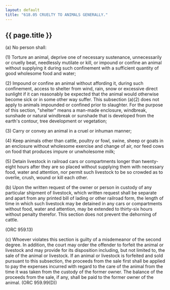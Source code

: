 ```yaml
---
layout: default 
title: "618.05 CRUELTY TO ANIMALS GENERALLY."
---
```


{{ page.title }}
----------------

​(a) No person shall:

​(1) Torture an animal, deprive one of necessary sustenance,
unnecessarily or cruelly beat, needlessly mutilate or kill, or impound
or confine an animal without supplying it during such confinement with a
sufficient quantity of good wholesome food and water;

​(2) Impound or confine an animal without affording it, during such
confinement, access to shelter from wind, rain, snow or excessive direct
sunlight if it can reasonably be expected that the animal would
otherwise become sick or in some other way suffer. This subsection
(a)(2) does not apply to animals impounded or confined prior to
slaughter. For the purpose of this section, "shelter" means a man-made
enclosure, windbreak, sunshade or natural windbreak or sunshade that is
developed from the earth's contour, tree development or vegetation;

​(3) Carry or convey an animal in a cruel or inhuman manner;

​(4) Keep animals other than cattle, poultry or fowl, swine, sheep or
goats in an enclosure without wholesome exercise and change of air, nor
feed cows on food that produces impure or unwholesome milk;

​(5) Detain livestock in railroad cars or compartments longer than
twenty-eight hours after they are so placed without supplying them with
necessary food, water and attention, nor permit such livestock to be so
crowded as to overlie, crush, wound or kill each other.

​(b) Upon the written request of the owner or person in custody of any
particular shipment of livestock, which written request shall be
separate and apart from any printed bill of lading or other railroad
form, the length of time in which such livestock may be detained in any
cars or compartments without food, water and attention, may be extended
to thirty-six hours without penalty therefor. This section does not
prevent the dehorning of cattle.

(ORC 959.13)

​(c) Whoever violates this section is guilty of a misdemeanor of the
second degree. In addition, the court may order the offender to forfeit
the animal or livestock and may provide for its disposition including,
but not limited to, the sale of the animal or livestock. If an animal or
livestock is forfeited and sold pursuant to this subsection, the
proceeds from the sale first shall be applied to pay the expenses
incurred with regard to the care of the animal from the time it was
taken from the custody of the former owner. The balance of the proceeds
from the sale, if any, shall be paid to the former owner of the animal.
(ORC 959.99(D))
